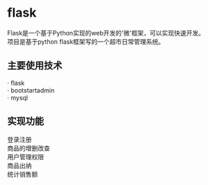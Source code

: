 # flask
Flask是一个基于Python实现的web开发的'微'框架，可以实现快速开发。  
项目是基于python flask框架写的一个超市日常管理系统。  

## 主要使用技术  
· flask  
· bootstartadmin  
· mysql  

## 实现功能  
登录注册  
商品的增删改查  
用户管理权限  
商品出纳  
统计销售额  


